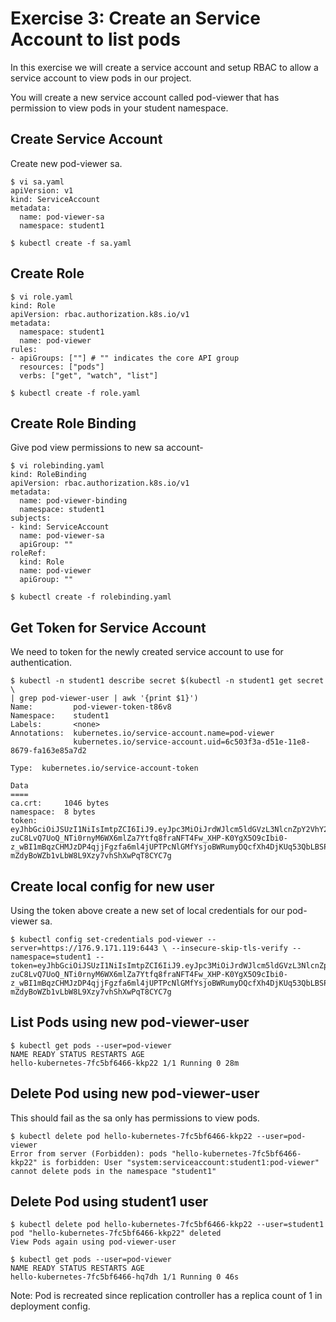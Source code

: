 # Exercise 3: Create an Service Account to list pods
In this exercise we will create a service account and setup RBAC to allow a service account to view pods in our project.

You will create a new service account called pod-viewer that has permission to view pods in your student namespace.

## Create Service Account
Create new pod-viewer sa.

```
$ vi sa.yaml
apiVersion: v1
kind: ServiceAccount
metadata:
  name: pod-viewer-sa
  namespace: student1
```
```
$ kubectl create -f sa.yaml
```

## Create Role
```
$ vi role.yaml
kind: Role
apiVersion: rbac.authorization.k8s.io/v1
metadata:
  namespace: student1
  name: pod-viewer
rules:
- apiGroups: [""] # "" indicates the core API group
  resources: ["pods"]
  verbs: ["get", "watch", "list"]
```
```
$ kubectl create -f role.yaml
```

## Create Role Binding
Give pod view permissions to new sa account-

```
$ vi rolebinding.yaml
kind: RoleBinding
apiVersion: rbac.authorization.k8s.io/v1
metadata:
  name: pod-viewer-binding
  namespace: student1
subjects:
- kind: ServiceAccount
  name: pod-viewer-sa
  apiGroup: ""
roleRef:
  kind: Role
  name: pod-viewer
  apiGroup: ""
```
```
$ kubectl create -f rolebinding.yaml
```

## Get Token for Service Account
We need to token for the newly created service account to use for authentication.

```
$ kubectl -n student1 describe secret $(kubectl -n student1 get secret \
| grep pod-viewer-user | awk '{print $1}')
Name:         pod-viewer-token-t86v8
Namespace:    student1
Labels:       <none>
Annotations:  kubernetes.io/service-account.name=pod-viewer
              kubernetes.io/service-account.uid=6c503f3a-d51e-11e8-8679-fa163e85a7d2

Type:  kubernetes.io/service-account-token

Data
====
ca.crt:     1046 bytes
namespace:  8 bytes
token:      eyJhbGciOiJSUzI1NiIsImtpZCI6IiJ9.eyJpc3MiOiJrdWJlcm5ldGVzL3NlcnZpY2VhY2NvdW50Iiwia3ViZXJuZXRlcy5pby9zZXJ2aWNlYWNjb3VudC9uYW1lc3BhY2UiOiJzdHVkZW50MSIsImt1YmVybmV0ZXMuaW8vc2VydmljZWFjY291bnQvc2VjcmV0Lm5hbWUiOiJwb2Qtdmlld2VyLXRva2VuLXQ4NnY4Iiwia3ViZXJuZXRlcy5pby9zZXJ2aWNlYWNjb3VudC9zZXJ2aWNlLWFjY291bnQubmFtZSI6InBvZC12aWV3ZXIiLCJrdWJlcm5ldGVzLmlvL3NlcnZpY2VhY2NvdW50L3NlcnZpY2UtYWNjb3VudC51aWQiOiI2YzUwM2YzYS1kNTFlLTExZTgtODY3OS1mYTE2M2U4NWE3ZDIiLCJzdWIiOiJzeXN0ZW06c2VydmljZWFjY291bnQ6c3R1ZGVudDE6cG9kLXZpZXdlciJ9.iX66PdH0ZciYRoiZg9KsYHe6cszyF4mOVihVsML9OlGR6DnbMx2ooNJLpNdsfG6ssy2orHd3kxSuHs0s54ve1-zuC8LvQ7UoQ_NTi0rnyM6WX6mlZa7Ytfq8fraNFT4Fw_XHP-K0YgX5O9cIbi0-z_wBI1mBqzCHMJzDP4qjjFgzfa6ml4jUPTPcNlGMfYsjoBWRumyDQcfXh4DjKUq53QbLBSPLrpnUx2hZ1PoJ_QAHdXcDbnOlToKefIP_VAeRHwe2vxWoT3ywu6kTovOn4yfsII_xWMJRc5MAdRnW1SzsdctHE-mZdyBoWZb1vLbW8L9Xzy7vhShXwPqT8CYC7g
```

## Create local config for new user
Using the token above create a new set of local credentials for our pod-viewer sa.

```
$ kubectl config set-credentials pod-viewer --server=https://176.9.171.119:6443 \ --insecure-skip-tls-verify --namespace=student1 --token=eyJhbGciOiJSUzI1NiIsImtpZCI6IiJ9.eyJpc3MiOiJrdWJlcm5ldGVzL3NlcnZpY2VhY2NvdW50Iiwia3ViZXJuZXRlcy5pby9zZXJ2aWNlYWNjb3VudC9uYW1lc3BhY2UiOiJzdHVkZW50MSIsImt1YmVybmV0ZXMuaW8vc2VydmljZWFjY291bnQvc2VjcmV0Lm5hbWUiOiJwb2Qtdmlld2VyLXRva2VuLXQ4NnY4Iiwia3ViZXJuZXRlcy5pby9zZXJ2aWNlYWNjb3VudC9zZXJ2aWNlLWFjY291bnQubmFtZSI6InBvZC12aWV3ZXIiLCJrdWJlcm5ldGVzLmlvL3NlcnZpY2VhY2NvdW50L3NlcnZpY2UtYWNjb3VudC51aWQiOiI2YzUwM2YzYS1kNTFlLTExZTgtODY3OS1mYTE2M2U4NWE3ZDIiLCJzdWIiOiJzeXN0ZW06c2VydmljZWFjY291bnQ6c3R1ZGVudDE6cG9kLXZpZXdlciJ9.iX66PdH0ZciYRoiZg9KsYHe6cszyF4mOVihVsML9OlGR6DnbMx2ooNJLpNdsfG6ssy2orHd3kxSuHs0s54ve1-zuC8LvQ7UoQ_NTi0rnyM6WX6mlZa7Ytfq8fraNFT4Fw_XHP-K0YgX5O9cIbi0-z_wBI1mBqzCHMJzDP4qjjFgzfa6ml4jUPTPcNlGMfYsjoBWRumyDQcfXh4DjKUq53QbLBSPLrpnUx2hZ1PoJ_QAHdXcDbnOlToKefIP_VAeRHwe2vxWoT3ywu6kTovOn4yfsII_xWMJRc5MAdRnW1SzsdctHE-mZdyBoWZb1vLbW8L9Xzy7vhShXwPqT8CYC7g
```

## List Pods using new pod-viewer-user
```
$ kubectl get pods --user=pod-viewer
NAME READY STATUS RESTARTS AGE
hello-kubernetes-7fc5bf6466-kkp22 1/1 Running 0 28m
```

## Delete Pod using new pod-viewer-user
This should fail as the sa only has permissions to view pods.

```
$ kubectl delete pod hello-kubernetes-7fc5bf6466-kkp22 --user=pod-viewer
Error from server (Forbidden): pods "hello-kubernetes-7fc5bf6466-kkp22" is forbidden: User "system:serviceaccount:student1:pod-viewer" cannot delete pods in the namespace "student1"
```

## Delete Pod using student1 user
```
$ kubectl delete pod hello-kubernetes-7fc5bf6466-kkp22 --user=student1
pod "hello-kubernetes-7fc5bf6466-kkp22" deleted
View Pods again using pod-viewer-user
```
```
$ kubectl get pods --user=pod-viewer
NAME READY STATUS RESTARTS AGE
hello-kubernetes-7fc5bf6466-hq7dh 1/1 Running 0 46s
```

Note: Pod is recreated since replication controller has a replica count of 1 in deployment config.

